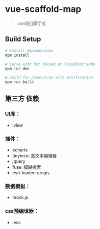 # vue-scaffold-map

> vue项目脚手架

## Build Setup

``` bash
# install dependencies
npm install

# serve with hot reload at localhost:9000
npm run dev

# build for production with minification
npm run build
```
## 第三方 依赖

### UI库：
* iview

### 插件：
* echarts
* tinymce: 富文本编辑器
* jquery
* fuse: 模糊搜索
* esri-loader: arcgis

### 数据模拟：
* mock.js

### css预编译器：
* less
